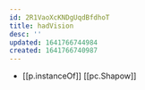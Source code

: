 ```yaml
---
id: 2R1VaoXcKNDgUqdBfdhoT
title: hadVision
desc: ''
updated: 1641766744984
created: 1641766740987
---
```




- [[p.instanceOf]] [[pc.Shapow]]
